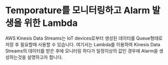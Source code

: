 # Temporature를 모니터링하고 Alarm 발생을 위한 Lambda

AWS Kinesis Data Streams는 IoT devices로부터 생성된 데이터를 Queue형태로 저장 후 필요할때 사용할 수 있습니다. 여기서는 Lambda를 이용하여 Kinesis Data Streams의 데이터를 받은 후에 모니터링 하다가 일정이상의 값인 경우에 Alarm을 생성하는것을 설명하고자 합니다. 
